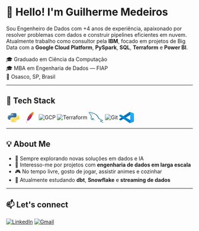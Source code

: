 # 👋 Hello! I'm Guilherme Medeiros

Sou Engenheiro de Dados com +4 anos de experiência, apaixonado por resolver problemas com dados e construir pipelines eficientes em nuvem. Atualmente trabalho como consultor pela **IBM**, focado em projetos de Big Data com a **Google Cloud Platform**, **PySpark**, **SQL**, **Terraform** e **Power BI**.

🎓 Graduado em Ciência da Computação  
🎓 MBA em Engenharia de Dados — FIAP  
📍 Osasco, SP, Brasil

---

## 🚀 Tech Stack

<div style="display: inline_block">
  <img align="center" alt="Python" height="30" width="40" src="https://raw.githubusercontent.com/devicons/devicon/master/icons/python/python-original.svg">
  <img align="center" alt="PySpark" height="30" width="40" src="https://raw.githubusercontent.com/devicons/devicon/master/icons/apache/apache-original.svg">
  <img align="center" alt="GCP" height="30" width="40" src="https://www.vectorlogo.zone/logos/google_cloud/google_cloud-icon.svg">
  <img align="center" alt="Terraform" height="30" width="40" src="https://www.vectorlogo.zone/logos/terraformio/terraformio-icon.svg">
  <img align="center" alt="SQL" height="30" width="40" src="https://raw.githubusercontent.com/devicons/devicon/master/icons/mysql/mysql-original.svg">
  <img align="center" alt="Git" height="30" width="40" src="https://www.vectorlogo.zone/logos/git-scm/git-scm-icon.svg">
  <img align="center" alt="VSCode" height="30" width="40" src="https://raw.githubusercontent.com/devicons/devicon/master/icons/vscode/vscode-original.svg">
</div>

---

## 💡 About Me

- 🔎 Sempre explorando novas soluções em dados e IA
- 🧠 Interesso-me por projetos com **engenharia de dados em larga escala**
- 🎮 No tempo livre, gosto de jogar, assistir animes e cozinhar
- 🌱 Atualmente estudando **dbt**, **Snowflake** e **streaming de dados**

---

## 📫 Let's connect

[![LinkedIn](https://img.shields.io/badge/-LinkedIn-blue?style=flat&logo=linkedin&logoColor=white)](https://www.linkedin.com/in/guimedeiros/)
[![Gmail](https://img.shields.io/badge/-Email-D14836?style=flat&logo=gmail&logoColor=white)](mailto:guilherme.antunes@ibm.com)
